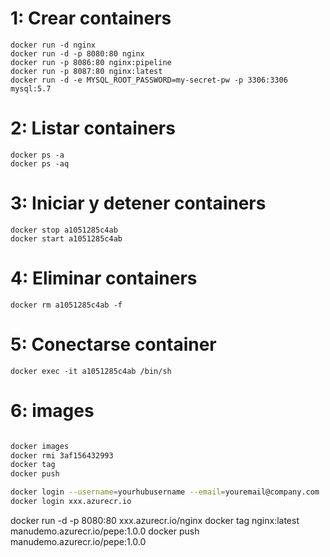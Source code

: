 
# 1: Crear containers

```
docker run -d nginx
docker run -d -p 8080:80 nginx
docker run -p 8086:80 nginx:pipeline
docker run -p 8087:80 nginx:latest
docker run -d -e MYSQL_ROOT_PASSWORD=my-secret-pw -p 3306:3306 mysql:5.7
```

# 2: Listar containers
```
docker ps -a
docker ps -aq
```

# 3: Iniciar y detener containers
```
docker stop a1051285c4ab
docker start a1051285c4ab
```

# 4: Eliminar containers
```
docker rm a1051285c4ab -f
```

# 5: Conectarse container
```
docker exec -it a1051285c4ab /bin/sh
```

# 6: images

```bash

docker images
docker rmi 3af156432993
docker tag
docker push

docker login --username=yourhubusername --email=youremail@company.com
docker login xxx.azurecr.io
```

docker run -d -p 8080:80 xxx.azurecr.io/nginx
docker tag nginx:latest manudemo.azurecr.io/pepe:1.0.0
docker push manudemo.azurecr.io/pepe:1.0.0
